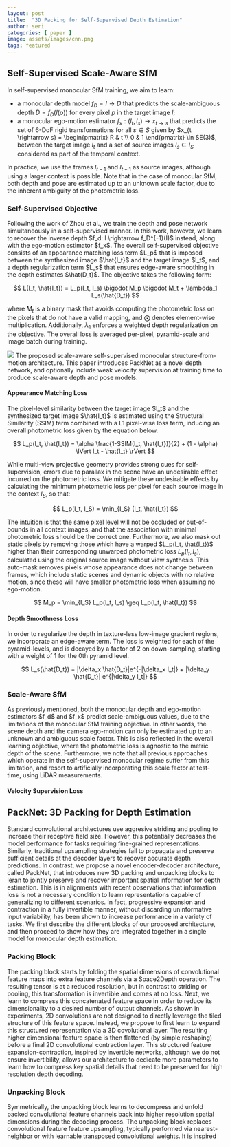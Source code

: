 ```yaml
---
layout: post
title:  "3D Packing for Self-Supervised Depth Estimation"
author: seri
categories: [ paper ]
image: assets/images/cnn.png
tags: featured
---
```


<h2> Self-Supervised Scale-Aware SfM </h2>

In self-supervised monocular SfM training, we aim to learn: <ul><li> a monocular depth model $f_D = I \rightarrow D$ that predicts the scale-ambiguous depth $\hat{D} = f_D(I(p))$ for every pixel $p$ in the target image $I$;</li> <li> a monocular ego-motion estimator $f_x: (I_t, I_s) \rightarrow x_{t \rightarrow s}$ that predicts the set of 6-DoF rigid transformations for all $s \in S$ given by $x_{t \rightarrow s} = \begin{pmatrix} R & t \\ 0 & 1 \end{pmatrix} \in SE(3)$, between the target image $I_t$ and a set of source images $I_s \in I_S$ considered as part of the temporal context.</li></ul> In practice, we use the frames $I_{t-1}$ and $I_{t+1}$ as source images, although using a larger context is possible. Note that in the case of monocular SfM, both depth and pose are estimated up to an unknown scale factor, due to the inherent ambiguity of the photometric loss. 

<h3> Self-Supervised Objective </h3>
Following the work of Zhou et al., we train the depth and pose network simultaneously in a self-supervised manner. In this work, however, we learn to recover the inverse depth $f_d: I \rightarrow f_D^{-1}(I)$ instead, along with the ego-motion estimator $f_x$. The overall self-supervised objective consists of an appearance matching loss term $L_p$ that is imposed between the synthesized image $\hat{I_t}$ and the target image $I_t$, and a depth regularization term $L_s$ that ensures edge-aware smoothing in the depth estimates $\hat{D_t}$. The objective takes the following form:

$$
L(I_t, \hat{I_t}) = L_p(I_t, I_s) \bigodot M_p \bigodot M_t + \lambdda_1 L_s(\hat{D_t})
$$ 

where $M_t$ is a binary mask that avoids computing the photometric loss on the pixels that do not have a valid mapping, and $\bigodot$ denotes element-wise multiplication. Additionally, $\lambda_1$ enforces a weighted depth regularization on the objective. The overall loss is averaged per-pixel, pyramid-scale and image batch during training. 

<picture>
<img src="{{site.baseurl}}/assets/images/packnet.png">
</picture>
<span class="caption"> The proposed scale-aware self-supervised monocular structure-from-motion architecture. This paper introduces PackNet as a novel depth network, and optionally include weak velocity supervision at training time to produce scale-aware depth and pose models.</span>

<h4> Appearance Matching Loss </h4>
The pixel-level similarity between the target image $I_t$ and the synthesized target image $\hat{I_t}$ is estimated using the Structural Similarity (SSIM) term combined with a L1 pixel-wise loss term, inducing an overall photometric loss given by the equation below.

$$
L_p(I_t, \hat{I_t}) = \alpha \frac{1-SSIM(I_t, \hat{I_t})}{2} + (1 - \alpha) \lVert I_t - \hat{I_t} \rVert
$$ 

While multi-view projective geometry provides strong cues for self-supervision, errors due to parallax in the scene have an undesirable effect incurred on the photometric loss. We mitigate these undesirable effects by calculating the minimum photometric loss per pixel for each source image in the context $I_S$, so that:

$$ L_p(I_t, I_S) = \min_{I_S} (I_t, \hat{I_t})
$$ 

The intuition is that the same pixel level will not be occluded or out-of-bounds in all context images, and that the association with minimal photometric loss should be the correct one. Furthermore, we also mask out static pixels by removing those which have a warped $L_p(I_t, \hat{I_t})$ higher than their corresponding unwarped photometric loss $L_p(I_t, I_s)$, calculated using the original source image without view synthesis. This auto-mask removes pixels whose appearance does not change between frames, which include static scenes and dynamic objects with no relative motion, since these will have smaller photometric loss when assuming no ego-motion. 

$$
M_p = \min_{I_S} L_p(I_t, I_s) \geq L_p(I_t, \hat{I_t})
$$

<h4> Depth Smoothness Loss </h4>
In order to regularize the depth in texture-less low-image gradient regions, we incorporate an edge-aware term. The loss is weighted for each of the pyramid-levels, and is decayed by a factor of 2 on down-sampling, starting with a weight of 1 for the 0th pyramid level. 

$$
L_s(\hat{D_t}) = |\delta_x \hat{D_t}|e^{-|\delta_x I_t|} + |\delta_y \hat{D_t}| e^{|\delta_y I_t|}
$$

<h3> Scale-Aware SfM </h3>
As previously mentioned, both the monocular depth and ego-motion estimators $f_d$ and $f_x$ predict scale-ambiguous values, due to the limitations of the monocular SfM training objective. In other words, the scene depth and the camera ego-motion can only be estimated up to an unknown and ambiguous scale factor. This is also reflected in the overall learning objective, where the photometric loss is agnostic to the metric depth of the scene. Furthermore, we note that all previous approaches which operate in the self-supervised monocular regime suffer from this limitation, and resort to artificially incorporating this scale factor at test-time, using LiDAR measurements. 

<h4> Velocity Supervision Loss </h4>

<h2> PackNet: 3D Packing for Depth Estimation </h2>
Standard convolutional architectures use aggresive striding and pooling to increase their receptive field size. However, this potentially decreases the model performance for tasks requiring fine-grained representations. Similarly, traditional upsampling strategies fail to propagate and preserve sufficient details at the decoder layers to recover accurate depth predictions. In contrast, we propose a novel encoder-decoder architecture, called PackNet, that introduces new 3D packing and unpacking blocks to leran to jointly preserve and recover important spatial information for depth estimation. This is in alignments with recent observations that information loss is not a necessary condition to learn representations capable of generalizing to different scenarios. In fact, progressive expansion and contraction in a fully invertible manner, without discarding <span class="highlight-pink"> uninformative </span> input variability, has been shown to increase performance in a variety of tasks. We first describe the different blocks of our proposed architecture, and then proceed to show how they are integrated together in a single model for monocular depth estimation.

<h3> Packing Block </h3>
The packing block starts by folding the spatial dimensions of convolutional feature maps into extra feature channels via a <span class="monospace"> Space2Depth </span> operation. The resulting tensor is at a reduced resolution, but in contrast to striding or pooling, this transformation is invertible and comes at no loss. Next, we learn to compress this concatenated feature space in order to reduce its dimensionality to a desired number of output channels. As shown in experiments, 2D convolutions are not designed to directly leverage the tiled structure of this feature space. Instead, we propose to first learn to expand this structured representation via a 3D covolutional layer. The resulting higher dimensional feature space is then flattened (by simple reshaping) before a final 2D convolutional contraction layer. This structured feature expansion-contraction, inspired by invertible networks, although we do not ensure invertibility, allows our architecture to dedicate more parameters to learn how to compress key spatial details that need to be preserved for high resolution depth decoding. 

<h3> Unpacking Block </h3>
Symmetrically, the unpacking block learns to decompress and unfold packed convolutional feature channels back into higher resolution spatial dimensions during the decoding process. The unpacking block replaces convolutional feature feature upsampling, typically performed via nearest-neighbor or with learnable transposed convolutional weights. It is inspired 

